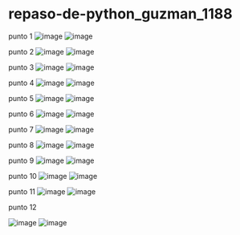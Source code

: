 # repaso-de-python_guzman_1188
punto 1
![image](https://github.com/user-attachments/assets/f8774f3c-5d4a-45e1-8ac9-027867beb587)
![image](https://github.com/user-attachments/assets/dffd29f3-a746-4982-a31c-6b0e2304c455)

punto 2
![image](https://github.com/user-attachments/assets/5343f175-7435-45f0-b798-0227706847fb)
![image](https://github.com/user-attachments/assets/a2fc83c1-8e0c-422e-bbd5-d858d0640e63)

punto 3
![image](https://github.com/user-attachments/assets/7e7a4d50-aeba-4294-854a-b4f77078257d)
![image](https://github.com/user-attachments/assets/e5a3d10e-4add-457b-84e7-b11be3bba9d7)

punto 4
![image](https://github.com/user-attachments/assets/e5893a97-4d86-4b11-9603-0662778f44b4)
![image](https://github.com/user-attachments/assets/36dcb75c-39cf-404a-bf3a-eab11156f376)

punto 5
![image](https://github.com/user-attachments/assets/35cfae6c-a591-442b-a371-bb375412e6e4)
![image](https://github.com/user-attachments/assets/5035b82b-c5cd-46c2-8929-6c2ff142f0f6)

punto 6
![image](https://github.com/user-attachments/assets/cd0842fc-16c1-4122-8c25-443a58c90938)
![image](https://github.com/user-attachments/assets/cc8da902-ea14-4a9b-85e6-f25abe8f865f)

punto 7
![image](https://github.com/user-attachments/assets/025859ed-b67d-4dbd-8927-3f00e021213f)
![image](https://github.com/user-attachments/assets/d1b17e39-b290-4689-b6af-0e7505398713)


punto 8
![image](https://github.com/user-attachments/assets/8798f400-fb4b-451c-9844-c30cd83bf727)
![image](https://github.com/user-attachments/assets/8c2bae01-0d79-465d-9f63-c88487c383bd)

punto 9
![image](https://github.com/user-attachments/assets/7f68ea3d-4dd3-4a69-b9c0-b9fda699ba5f)
![image](https://github.com/user-attachments/assets/8b1e4fbc-e0cd-429d-89a1-c8c0b205f255)

punto 10
![image](https://github.com/user-attachments/assets/8829b7fb-d094-4168-be8c-aeada53df15b)
![image](https://github.com/user-attachments/assets/3c57db85-8c35-40ba-bfd4-02e4a8b39082)


punto 11
![image](https://github.com/user-attachments/assets/6de57aca-4c19-4f37-b4d0-35e8d356e164)
![image](https://github.com/user-attachments/assets/65579d19-d98f-4e1f-a712-8c50e38efec1)


punto 12

![image](https://github.com/user-attachments/assets/01ae2f20-8416-41e8-86ad-655b22dc89f7)
![image](https://github.com/user-attachments/assets/aad0f264-be47-4099-9fee-b6bff1717faf)












